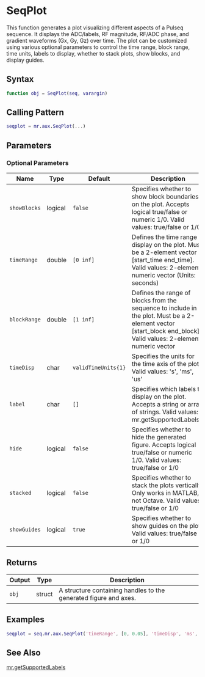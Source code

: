 # SeqPlot

This function generates a plot visualizing different aspects of a Pulseq sequence.  It displays the ADC/labels, RF magnitude, RF/ADC phase, and gradient waveforms (Gx, Gy, Gz) over time.  The plot can be customized using various optional parameters to control the time range, block range, time units, labels to display, whether to stack plots, show blocks, and display guides.

## Syntax

```matlab
function obj = SeqPlot(seq, varargin)
```

## Calling Pattern

```matlab
seqplot = mr.aux.SeqPlot(...)
```

## Parameters


### Optional Parameters

| Name | Type | Default | Description | Example |
|------|------|---------|-------------|---------|
| `showBlocks` | logical | `false` | Specifies whether to show block boundaries on the plot.  Accepts logical true/false or numeric 1/0. Valid values: true/false or 1/0 | `true` |
| `timeRange` | double | `[0 inf]` | Defines the time range to display on the plot.  Must be a 2-element vector [start_time end_time]. Valid values: 2-element numeric vector (Units: seconds) | `[0 0.1]` |
| `blockRange` | double | `[1 inf]` | Defines the range of blocks from the sequence to include in the plot. Must be a 2-element vector [start_block end_block]. Valid values: 2-element numeric vector | `[1 10]` |
| `timeDisp` | char | `validTimeUnits{1}` | Specifies the units for the time axis of the plot. Valid values: 's', 'ms', 'us' | `'ms'` |
| `label` | char | `[]` | Specifies which labels to display on the plot.  Accepts a string or array of strings. Valid values: mr.getSupportedLabels() | `'excitation'` |
| `hide` | logical | `false` | Specifies whether to hide the generated figure. Accepts logical true/false or numeric 1/0. Valid values: true/false or 1/0 | `false` |
| `stacked` | logical | `false` | Specifies whether to stack the plots vertically. Only works in MATLAB, not Octave. Valid values: true/false or 1/0 | `true` |
| `showGuides` | logical | `true` | Specifies whether to show guides on the plot. Valid values: true/false or 1/0 | `true` |

## Returns

| Output | Type | Description |
|--------|------|-------------|
| `obj` | struct | A structure containing handles to the generated figure and axes. |

## Examples

```matlab
seqplot = seq.mr.aux.SeqPlot('timeRange', [0, 0.05], 'timeDisp', 'ms', 'label', 'excitation')
```

## See Also

[mr.getSupportedLabels](getSupportedLabels.md)
